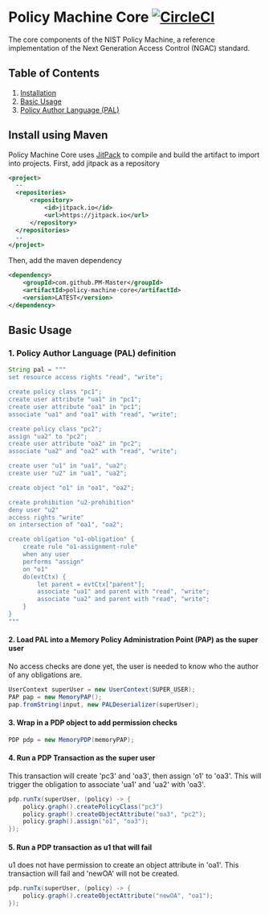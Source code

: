 # Policy Machine Core [![CircleCI](https://circleci.com/gh/PM-Master/policy-machine-core.svg?style=svg)](https://circleci.com/gh/PM-Master/policy-machine-core)

The core components of the NIST Policy Machine, a reference implementation of the Next Generation Access Control (NGAC) standard.

## Table of Contents
1. [Installation](#install-using-maven)
2. [Basic Usage](#basic-usage)
3. [Policy Author Language (PAL)](/pal/README.md)

## Install using Maven
Policy Machine Core uses [JitPack](https://jitpack.io/) to compile and build the artifact to import into projects.
First, add jitpack as a repository
```xml
<project>
  --
  <repositories>
      <repository>
          <id>jitpack.io</id>
          <url>https://jitpack.io</url>
      </repository>
  </repositories>
  --
</project>
```
Then, add the maven dependency
```xml
<dependency>
    <groupId>com.github.PM-Master</groupId>
    <artifactId>policy-machine-core</artifactId>
    <version>LATEST</version>
</dependency>
```

## Basic Usage

### 1. Policy Author Language (PAL) definition
```java
String pal = """
set resource access rights "read", "write";

create policy class "pc1";
create user attribute "ua1" in "pc1";
create user attribute "oa1" in "pc1";
associate "ua1" and "oa1" with "read", "write";

create policy class "pc2";
assign "ua2" to "pc2";
create user attribute "oa2" in "pc2";
associate "ua2" and "oa2" with "read", "write";

create user "u1" in "ua1", "ua2";
create user "u2" in "ua1", "ua2";

create object "o1" in "oa1", "oa2";

create prohibition "u2-prohibition"
deny user "u2"
access rights "write"
on intersection of "oa1", "oa2";

create obligation "o1-obligation" {
    create rule "o1-assignment-rule"
    when any user
    performs "assign"
    on "o1"
    do(evtCtx) {
        let parent = evtCtx["parent"];
        associate "ua1" and parent with "read", "write";
        associate "ua2" and parent with "read", "write";
    }
}
"""
```

#### 2. Load PAL into a Memory Policy Administration Point (PAP) as the super user
No access checks are done yet, the user is needed to know who the author of any obligations are.
```java
UserContext superUser = new UserContext(SUPER_USER);
PAP pap = new MemoryPAP();
pap.fromString(input, new PALDeserializer(superUser);
```

#### 3. Wrap in a PDP object to add permission checks
```java
PDP pdp = new MemoryPDP(memoryPAP);
```

#### 4. Run a PDP Transaction as the super user
This transaction will create 'pc3' and 'oa3', then assign 'o1' to 'oa3'. This will trigger the obligation to associate
'ua1' and 'ua2' with 'oa3'.
```java
pdp.runTx(superUser, (policy) -> {
    policy.graph().createPolicyClass("pc3")
    policy.graph().createObjectAttribute("oa3", "pc2");
    policy.graph().assign("o1", "oa3");
});
```

#### 5. Run a PDP transaction as u1 that will fail
u1 does not have permission to create an object attribute in 'oa1'. This transaction will fail and 'newOA' will not be created.
```java
pdp.runTx(superUser, (policy) -> {
    policy.graph().createObjectAttribute("newOA", "oa1");
});
```